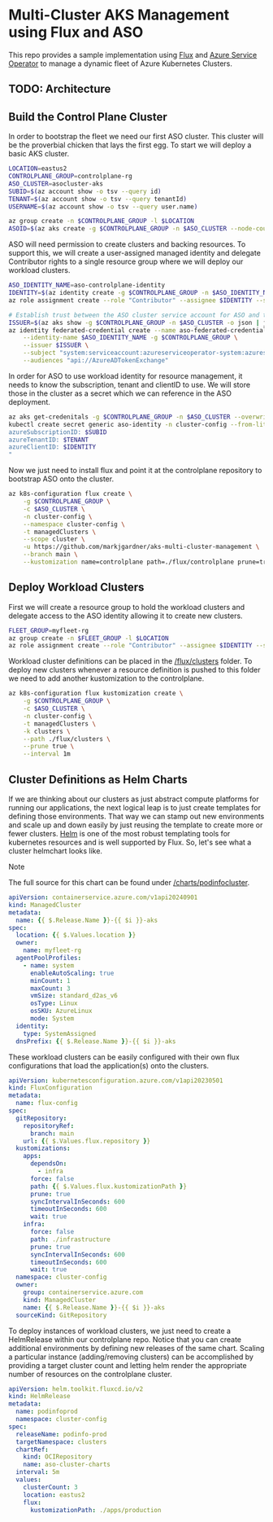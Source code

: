 # Multi-Cluster AKS Management using Flux and ASO
This repo provides a sample implementation using [Flux](hhttps://fluxcd.io/) and [Azure Service Operator](https://azure.github.io/azure-service-operator/) to manage a dynamic fleet of Azure Kubernetes Clusters.

## TODO: Architecture

## Build the Control Plane Cluster
In order to bootstrap the fleet we need our first ASO cluster. This cluster will be the proverbial chicken that lays the first egg. To start we will deploy a basic AKS cluster.

```bash
LOCATION=eastus2
CONTROLPLANE_GROUP=controlplane-rg
ASO_CLUSTER=asocluster-aks
SUBID=$(az account show -o tsv --query id)
TENANT=$(az account show -o tsv --query tenantId)
USERNAME=$(az account show -o tsv --query user.name)

az group create -n $CONTROLPLANE_GROUP -l $LOCATION
ASOID=$(az aks create -g $CONTROLPLANE_GROUP -n $ASO_CLUSTER --node-count 1 --enable-oidc-issuer --enable-workload-identity --generate-ssh-keys -o tsv --query id)
```

ASO will need permission to create clusters and backing resources. To support this, we will create a user-assigned managed identity and delegate Contributor rights to a single resource group where we will deploy our workload clusters.

```bash
ASO_IDENTITY_NAME=aso-controlplane-identity
IDENTITY=$(az identity create -g $CONTROLPLANE_GROUP -n $ASO_IDENTITY_NAME -o tsv --query clientId)
az role assignment create --role "Contributor" --assignee $IDENTITY --scope /subscriptions/$SUBID/resourceGroups/$CONTROLPLANE_GROUP

# Establish trust between the ASO cluster service account for ASO and the UMI
ISSUER=$(az aks show -g $CONTROLPLANE_GROUP -n $ASO_CLUSTER -o json | jq -r '.oidcIssuerProfile.issuerUrl')
az identity federated-credential create --name aso-federated-credential \
    --identity-name $ASO_IDENTITY_NAME -g $CONTROLPLANE_GROUP \
    --issuer $ISSUER \
    --subject "system:serviceaccount:azureserviceoperator-system:azureserviceoperator-default" \
    --audiences "api://AzureADTokenExchange"
```

In order for ASO to use workload identity for resource management, it needs to know the subscription, tenant and clientID to use. We will store those in the cluster as a secret which we can reference in the ASO deployment.
```bash
az aks get-credenitals -g $CONTROLPLANE_GROUP -n $ASO_CLUSTER --overwrite-existing
kubectl create secret generic aso-identity -n cluster-config --from-literal=values.yaml="
azureSubscriptionID: $SUBID
azureTenantID: $TENANT
azureClientID: $IDENTITY
"
```

Now we just need to install flux and point it at the controlplane repository to bootstrap ASO onto the cluster.

```bash
az k8s-configuration flux create \
    -g $CONTROLPLANE_GROUP \
    -c $ASO_CLUSTER \
    -n cluster-config \
    --namespace cluster-config \
    -t managedClusters \
    --scope cluster \
    -u https://github.com/markjgardner/aks-multi-cluster-management \
    --branch main \
    --kustomization name=controlplane path=./flux/controlplane prune=true
```

## Deploy Workload Clusters

First we will create a resource group to hold the workload clusters and delegate access to the ASO identity allowing it to create new clusters.

```bash
FLEET_GROUP=myfleet-rg
az group create -n $FLEET_GROUP -l $LOCATION
az role assignment create --role "Contributor" --assignee $IDENTITY --scope /subscriptions/$SUBID/resourceGroups/$FLEET_GROUP
```

Workload cluster definitions can be placed in the [/flux/clusters](/flux/clusters) folder. To deploy new clusters whenever a resource definition is pushed to this folder we need to add another kustomization to the controlplane.

```bash
az k8s-configuration flux kustomization create \
    -g $CONTROLPLANE_GROUP \
    -c $ASO_CLUSTER \
    -n cluster-config \
    -t managedClusters \
    -k clusters \
    --path ./flux/clusters \
    --prune true \
    --interval 1m
```

## Cluster Definitions as Helm Charts

If we are thinking about our clusters as just abstract compute platforms for running our applications, the next logical leap is to just create templates for defining those environments. That way we can stamp out new environments and scale up and down easily by just reusing the template to create more or fewer clusters. [Helm](https://helm.sh) is one of the most robust templating tools for kubernetes resources and is well supported by Flux. So, let's see what a cluster helmchart looks like.

> [!NOTE]
> The full source for this chart can be found under [/charts/podinfocluster](/charts/podinfocluster).
```yaml
apiVersion: containerservice.azure.com/v1api20240901
kind: ManagedCluster
metadata:
  name: {{ $.Release.Name }}-{{ $i }}-aks
spec:
  location: {{ $.Values.location }}
  owner:
    name: myfleet-rg
  agentPoolProfiles:
    - name: system
      enableAutoScaling: true
      minCount: 1
      maxCount: 3
      vmSize: standard_d2as_v6
      osType: Linux
      osSKU: AzureLinux
      mode: System
  identity:
    type: SystemAssigned
  dnsPrefix: {{ $.Release.Name }}-{{ $i }}-aks
```

These workload clusters can be easily configured with their own flux configurations that load the application(s) onto the clusters.
```yaml
apiVersion: kubernetesconfiguration.azure.com/v1api20230501
kind: FluxConfiguration
metadata:
  name: flux-config
spec:
  gitRepository:
    repositoryRef:
      branch: main
    url: {{ $.Values.flux.repository }}
  kustomizations:
    apps: 
      dependsOn: 
        - infra
      force: false
      path: {{ $.Values.flux.kustomizationPath }}
      prune: true
      syncIntervalInSeconds: 600
      timeoutInSeconds: 600
      wait: true
    infra:
      force: false
      path: ./infrastructure
      prune: true
      syncIntervalInSeconds: 600
      timeoutInSeconds: 600
      wait: true
  namespace: cluster-config
  owner:
    group: containerservice.azure.com
    kind: ManagedCluster
    name: {{ $.Release.Name }}-{{ $i }}-aks
  sourceKind: GitRepository
```

To deploy instances of workload clusters, we just need to create a HelmRelease within our controlplane repo. Notice that you can create additional environments by defining new releases of the same chart. Scaling a particular instance (adding/removing clusters) can be accomplished by providing a target cluster count and letting helm render the appropriate number of resources on the controlplane cluster.

```yaml
apiVersion: helm.toolkit.fluxcd.io/v2
kind: HelmRelease
metadata:
  name: podinfoprod
  namespace: cluster-config
spec:
  releaseName: podinfo-prod
  targetNamespace: clusters
  chartRef:
    kind: OCIRepository
    name: aso-cluster-charts
  interval: 5m
  values:
    clusterCount: 3
    location: eastus2
    flux:
      kustomizationPath: ./apps/production
```